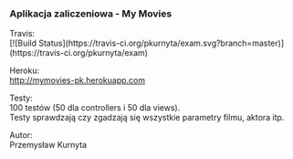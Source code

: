 <h3>Aplikacja zaliczeniowa - My Movies</h3>
Travis:<br/>
[![Build Status](https://travis-ci.org/pkurnyta/exam.svg?branch=master)](https://travis-ci.org/pkurnyta/exam)

Heroku:<br/>
http://mymovies-pk.herokuapp.com

Testy:<br/>
100 testów (50 dla controllers i 50 dla views).<br/>
Testy sprawdzają czy zgadzają się wszystkie parametry filmu, aktora itp.

Autor: <br/>
Przemysław Kurnyta


